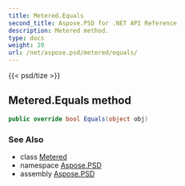 ```yaml
---
title: Metered.Equals
second_title: Aspose.PSD for .NET API Reference
description: Metered method. 
type: docs
weight: 20
url: /net/aspose.psd/metered/equals/
---
```

{{< psd/tize >}}
## Metered.Equals method

```csharp
public override bool Equals(object obj)
```

### See Also

* class [Metered](../)
* namespace [Aspose.PSD](../../metered/)
* assembly [Aspose.PSD](../../../)


